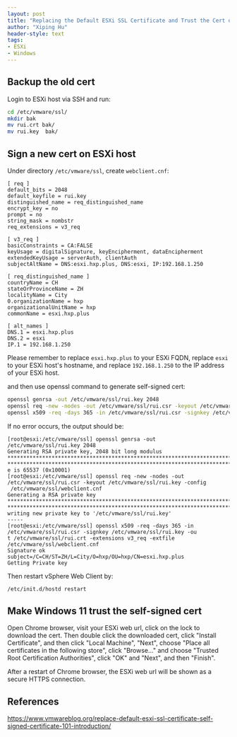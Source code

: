 ```yaml
---
layout: post
title: "Replacing the Default ESXi SSL Certificate and Trust the Cert on Windows 11"
author: "Xiping Hu"
header-style: text
tags:
- ESXi
- Windows
---
```


## Backup the old cert

Login to ESXi host via SSH and run:

```bash
cd /etc/vmware/ssl/
mkdir bak
mv rui.crt bak/
mv rui.key  bak/
```

## Sign a new cert on ESXi host

Under directory `/etc/vmware/ssl`, create `webclient.cnf`:

```text
[ req ]
default_bits = 2048
default_keyfile = rui.key
distinguished_name = req_distinguished_name
encrypt_key = no
prompt = no
string_mask = nombstr
req_extensions = v3_req

[ v3_req ]
basicConstraints = CA:FALSE
keyUsage = digitalSignature, keyEncipherment, dataEncipherment
extendedKeyUsage = serverAuth, clientAuth
subjectAltName = DNS:esxi.hxp.plus, DNS:esxi, IP:192.168.1.250

[ req_distinguished_name ]
countryName = CH
stateOrProvinceName = ZH
localityName = City
0.organizationName = hxp
organizationalUnitName = hxp
commonName = esxi.hxp.plus

[ alt_names ]
DNS.1 = esxi.hxp.plus
DNS.2 = esxi
IP.1 = 192.168.1.250
```

Please remember to replace `esxi.hxp.plus` to your ESXi FQDN, replace `esxi` to your ESXi host's hostname, and replace `192.168.1.250` to the IP address of your ESXi host.

and then use openssl command to generate self-signed cert:

```bash
openssl genrsa -out /etc/vmware/ssl/rui.key 2048
openssl req -new -nodes -out /etc/vmware/ssl/rui.csr -keyout /etc/vmware/ssl/rui.key -config /etc/vmware/ssl/webclient.cnf
openssl x509 -req -days 365 -in /etc/vmware/ssl/rui.csr -signkey /etc/vmware/ssl/rui.key -out /etc/vmware/ssl/rui.crt -extensions v3_req -extfile /etc/vmware/ssl/webclient.cnf
```

If no error occurs, the output should be:

```text
[root@esxi:/etc/vmware/ssl] openssl genrsa -out /etc/vmware/ssl/rui.key 2048
Generating RSA private key, 2048 bit long modulus
**************************************************************************************************************************************************************************+++++
**************************************************************************************************************************************************************************************************************************************************************+++++
e is 65537 (0x10001)
[root@esxi:/etc/vmware/ssl] openssl req -new -nodes -out /etc/vmware/ssl/rui.csr -keyout /etc/vmware/ssl/rui.key -config
 /etc/vmware/ssl/webclient.cnf
Generating a RSA private key
******************************************************************************************************************************************+++++
**************************************************************************************************************************************************************************************************************************************************************************************************************************************************************************************************************************************************************************************************************************************************+++++
writing new private key to '/etc/vmware/ssl/rui.key'
-----
[root@esxi:/etc/vmware/ssl] openssl x509 -req -days 365 -in /etc/vmware/ssl/rui.csr -signkey /etc/vmware/ssl/rui.key -ou
t /etc/vmware/ssl/rui.crt -extensions v3_req -extfile /etc/vmware/ssl/webclient.cnf
Signature ok
subject=/C=CH/ST=ZH/L=City/O=hxp/OU=hxp/CN=esxi.hxp.plus
Getting Private key
```

Then restart vSphere Web Client by:

```bash
/etc/init.d/hostd restart
```

## Make Windows 11 trust the self-signed cert

Open Chrome browser, visit your ESXi web url, click on the lock to download the cert. Then double click the downloaded cert, click "Install Certificate", and then click "Local Machine", "Next", choose "Place all certificates in the following store", click "Browse..." and choose "Trusted Root Certification Authorities", click "OK" and "Next", and then "Finish".

After a restart of Chrome browser, the ESXi web url will be shown as a secure HTTPS connection.

## References

<https://www.vmwareblog.org/replace-default-esxi-ssl-certificate-self-signed-certificate-101-introduction/>